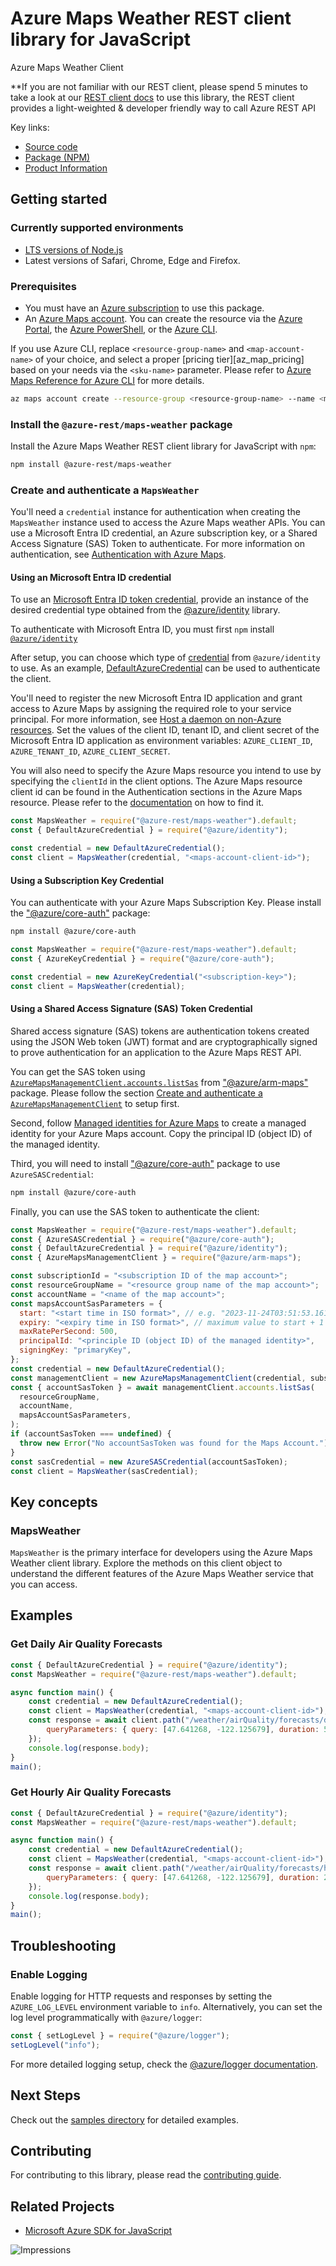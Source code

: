 # Azure Maps Weather REST client library for JavaScript

Azure Maps Weather Client

\*\*If you are not familiar with our REST client, please spend 5 minutes to take a look at our [REST client docs](https://github.com/Azure/azure-sdk-for-js/blob/main/documentation/rest-clients.md) to use this library, the REST client provides a light-weighted & developer friendly way to call Azure REST API

Key links:

- [Source code][source_code]
- [Package (NPM)][npm_package]
- [Product Information][product_info]

## Getting started

### Currently supported environments

- [LTS versions of Node.js][nodejs_release]
- Latest versions of Safari, Chrome, Edge and Firefox.

### Prerequisites

- You must have an [Azure subscription][az_subscription] to use this package.
- An [Azure Maps account][az_maps_account_management]. You can create the resource via the [Azure Portal][azure_portal], the [Azure PowerShell][azure_powershell], or the [Azure CLI][azure_cli].

If you use Azure CLI, replace `<resource-group-name>` and `<map-account-name>` of your choice, and select a proper [pricing tier][az_map_pricing] based on your needs via the `<sku-name>` parameter. Please refer to [Azure Maps Reference for Azure CLI][az_map_az_cli] for more details.

```bash
az maps account create --resource-group <resource-group-name> --name <map-account-name> --sku <sku-name>
```

### Install the `@azure-rest/maps-weather` package

Install the Azure Maps Weather REST client library for JavaScript with `npm`:

```bash
npm install @azure-rest/maps-weather
```

### Create and authenticate a `MapsWeather`

You'll need a `credential` instance for authentication when creating the `MapsWeather` instance used to access the Azure Maps weather APIs. You can use a Microsoft Entra ID credential, an Azure subscription key, or a Shared Access Signature (SAS) Token to authenticate. For more information on authentication, see [Authentication with Azure Maps][az_map_auth].

#### Using an Microsoft Entra ID credential

To use an [Microsoft Entra ID token credential](https://github.com/Azure/azure-sdk-for-js/blob/main/sdk/identity/identity/samples/AzureIdentityExamples.md#authenticating-with-a-pre-fetched-access-token),
provide an instance of the desired credential type obtained from the
[@azure/identity](https://github.com/Azure/azure-sdk-for-js/tree/main/sdk/identity/identity#credentials) library.

To authenticate with Microsoft Entra ID, you must first `npm` install [`@azure/identity`](https://www.npmjs.com/package/@azure/identity)

After setup, you can choose which type of [credential](https://github.com/Azure/azure-sdk-for-js/tree/main/sdk/identity/identity#credentials) from `@azure/identity` to use.
As an example, [DefaultAzureCredential](https://github.com/Azure/azure-sdk-for-js/tree/main/sdk/identity/identity#defaultazurecredential)
can be used to authenticate the client.

You'll need to register the new Microsoft Entra ID application and grant access to Azure Maps by assigning the required role to your service principal. For more information, see [Host a daemon on non-Azure resources](https://learn.microsoft.com/azure/azure-maps/how-to-secure-daemon-app#host-a-daemon-on-non-azure-resources). Set the values of the client ID, tenant ID, and client secret of the Microsoft Entra ID application as environment variables:
`AZURE_CLIENT_ID`, `AZURE_TENANT_ID`, `AZURE_CLIENT_SECRET`.

You will also need to specify the Azure Maps resource you intend to use by specifying the `clientId` in the client options.
The Azure Maps resource client id can be found in the Authentication sections in the Azure Maps resource. Please refer to the [documentation](https://docs.microsoft.com/azure/azure-maps/how-to-manage-authentication#view-authentication-details) on how to find it.

```javascript
const MapsWeather = require("@azure-rest/maps-weather").default;
const { DefaultAzureCredential } = require("@azure/identity");

const credential = new DefaultAzureCredential();
const client = MapsWeather(credential, "<maps-account-client-id>");
```

#### Using a Subscription Key Credential

You can authenticate with your Azure Maps Subscription Key. Please install the ["@azure/core-auth"](https://www.npmjs.com/package/@azure/core-auth) package:

```bash
npm install @azure/core-auth
```

```javascript
const MapsWeather = require("@azure-rest/maps-weather").default;
const { AzureKeyCredential } = require("@azure/core-auth");

const credential = new AzureKeyCredential("<subscription-key>");
const client = MapsWeather(credential);
```

#### Using a Shared Access Signature (SAS) Token Credential

Shared access signature (SAS) tokens are authentication tokens created using the JSON Web token (JWT) format and are cryptographically signed to prove authentication for an application to the Azure Maps REST API.

You can get the SAS token using [`AzureMapsManagementClient.accounts.listSas`](https://learn.microsoft.com/javascript/api/%40azure/arm-maps/accounts?view=azure-node-latest#@azure-arm-maps-accounts-listsas) from ["@azure/arm-maps"](https://www.npmjs.com/package/@azure/arm-maps) package. Please follow the section [Create and authenticate a `AzureMapsManagementClient`](https://github.com/Azure/azure-sdk-for-js/tree/main/sdk/maps/arm-maps#create-and-authenticate-a-azuremapsmanagementclient) to setup first.

Second, follow [Managed identities for Azure Maps](https://techcommunity.microsoft.com/t5/azure-maps-blog/managed-identities-for-azure-maps/ba-p/3666312) to create a managed identity for your Azure Maps account. Copy the principal ID (object ID) of the managed identity.

Third, you will need to install ["@azure/core-auth"](https://www.npmjs.com/package/@azure/core-auth) package to use `AzureSASCredential`:

```bash
npm install @azure/core-auth
```

Finally, you can use the SAS token to authenticate the client:

```javascript
const MapsWeather = require("@azure-rest/maps-weather").default;
const { AzureSASCredential } = require("@azure/core-auth");
const { DefaultAzureCredential } = require("@azure/identity");
const { AzureMapsManagementClient } = require("@azure/arm-maps");

const subscriptionId = "<subscription ID of the map account>";
const resourceGroupName = "<resource group name of the map account>";
const accountName = "<name of the map account>";
const mapsAccountSasParameters = {
  start: "<start time in ISO format>", // e.g. "2023-11-24T03:51:53.161Z"
  expiry: "<expiry time in ISO format>", // maximum value to start + 1 day
  maxRatePerSecond: 500,
  principalId: "<principle ID (object ID) of the managed identity>",
  signingKey: "primaryKey",
};
const credential = new DefaultAzureCredential();
const managementClient = new AzureMapsManagementClient(credential, subscriptionId);
const { accountSasToken } = await managementClient.accounts.listSas(
  resourceGroupName,
  accountName,
  mapsAccountSasParameters,
);
if (accountSasToken === undefined) {
  throw new Error("No accountSasToken was found for the Maps Account.");
}
const sasCredential = new AzureSASCredential(accountSasToken);
const client = MapsWeather(sasCredential);
```

## Key concepts

### MapsWeather

`MapsWeather` is the primary interface for developers using the Azure Maps Weather client library. Explore the methods on this client object to understand the different features of the Azure Maps Weather service that you can access.

## Examples

### Get Daily Air Quality Forecasts

```javascript
const { DefaultAzureCredential } = require("@azure/identity");
const MapsWeather = require("@azure-rest/maps-weather").default;

async function main() {
    const credential = new DefaultAzureCredential();
    const client = MapsWeather(credential, "<maps-account-client-id>");
    const response = await client.path("/weather/airQuality/forecasts/daily/{format}", "json").get({
        queryParameters: { query: [47.641268, -122.125679], duration: 5 }
    });
    console.log(response.body);
}
main();
```

### Get Hourly Air Quality Forecasts

```javascript
const { DefaultAzureCredential } = require("@azure/identity");
const MapsWeather = require("@azure-rest/maps-weather").default;

async function main() {
    const credential = new DefaultAzureCredential();
    const client = MapsWeather(credential, "<maps-account-client-id>");
    const response = await client.path("/weather/airQuality/forecasts/hourly/{format}", "json").get({
        queryParameters: { query: [47.641268, -122.125679], duration: 24 }
    });
    console.log(response.body);
}
main();
```

## Troubleshooting

### Enable Logging

Enable logging for HTTP requests and responses by setting the `AZURE_LOG_LEVEL` environment variable to `info`. Alternatively, you can set the log level programmatically with `@azure/logger`:

```javascript
const { setLogLevel } = require("@azure/logger");
setLogLevel("info");
```

For more detailed logging setup, check the [@azure/logger documentation](https://github.com/Azure/azure-sdk-for-js/tree/main/sdk/core/logger).

## Next Steps

Check out the [samples directory][samples] for detailed examples.

## Contributing

For contributing to this library, please read the [contributing guide](https://github.com/Azure/azure-sdk-for-js/blob/master/CONTRIBUTING.md).

## Related Projects

- [Microsoft Azure SDK for JavaScript](https://github.com/Azure/azure-sdk-for-js)

![Impressions](https://azure-sdk-impressions.azurewebsites.net/api/impressions/azure-sdk-for-js%2Fsdk%2Fmaps%2Fmaps-weather-rest%2FREADME.png)

[source_code]: https://github.com/Azure/azure-sdk-for-js/tree/main/sdk/maps/maps-weather-rest
[npm_package]: https://www.npmjs.com/package/@azure-rest/maps-weather
[samples]: https://github.com/Azure/azure-sdk-for-js/tree/main/sdk/maps/maps-weather-rest/samples
[product_info]: https://docs.microsoft.com/rest/api/maps/weather
[nodejs_release]: https://github.com/nodejs/release#release-schedule
[az_subscription]: https://azure.microsoft.com/free/
[az_maps_account_management]: https://docs.microsoft.com/azure/azure-maps/how-to-manage-account-keys
[azure_portal]: https://portal.azure.com
[azure_powershell]: https://docs.microsoft.com/powershell/module/az.maps/new-azmapsaccount
[azure_cli]: https://docs.microsoft.com/cli/azure
[az_map_az_cli]: https://docs.microsoft.com/cli/azure/maps/account?view=azure-cli-latest#az_maps_account_create
[az_map_auth]: https://learn.microsoft.com/azure/azure-maps/azure-maps-authentication
